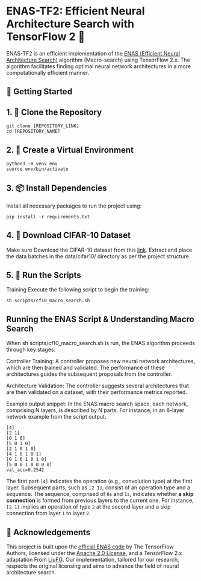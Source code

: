 # ENAS-TF2: Efficient Neural Architecture Search with TensorFlow 2 🚀

ENAS-TF2 is an efficient implementation of the [ENAS (Efficient Neural Architecture Search)](https://arxiv.org/abs/1802.03268) algorithm (Macro-search) using TensorFlow 2.x. The algorithm facilitates finding optimal neural network architectures in a more computationally efficient manner.

## 🚀 Getting Started
## 1. 🔄 Clone the Repository
```
git clone [REPOSITORY_LINK]
cd [REPOSITORY_NAME]
```
## 2. 🐍 Create a Virtual Environment
```
python3 -m venv env
source env/bin/activate 
```

## 3. 📦 Install Dependencies
Install all necessary packages to run the project using:
```
pip install -r requirements.txt
```

## 4. 📂 Download CIFAR-10 Dataset
Make sure Download the CIFAR-10 dataset from this [link](https://www.cs.toronto.edu/~kriz/cifar.html). Extract and place the data batches in the data/cifar10/ directory as per the project structure.

## 5. 🚄 Run the Scripts
Training
Execute the following script to begin the training:
```
sh scripts/cf10_macro_search.sh
```

## Running the ENAS Script & Understanding Macro Search
When sh scripts/cf10_macro_search.sh is run, the ENAS algorithm proceeds through key stages:

Controller Training: A controller proposes new neural network architectures, which are then trained and validated. The performance of these architectures guides the subsequent proposals from the controller.

Architecture Validation: The controller suggests several architectures that are then validated on a dataset, with their performance metrics reported.

Example output snippet:
In the ENAS macro search space, each network, comprising 
N layers, is described by N parts. For instance, in an 8-layer network example from the script output:

```
[4]
[2 1]
[0 1 0]
[5 0 1 0]
[2 1 0 1 0]
[4 1 0 1 0 1]
[0 1 0 1 0 1 0]
[5 0 0 1 0 0 0 0]
val_acc=0.2542
```
The first part `[4]` indicates the operation (e.g., convolution type) at the first layer.
Subsequent parts, such as `[2 1]`, consist of an operation type and a sequence. The sequence, comprised of `0s` and `1s`, indicates whether **a skip connection** is formed from previous layers to the current one. For instance, `[2 1]` implies an operation of type `2` at the second layer and a skip connection from layer `1` to layer `2`.

## 🙏 Acknowledgements

This project is built upon the [official ENAS code](https://github.com/melodyguan/enas) by The TensorFlow Authors, licensed under the [Apache 2.0 License](http://www.apache.org/licenses/LICENSE-2.0), and a TensorFlow 2.x adaptation From [LiuFG](https://github.com/LiuFG/enas-tf2/tree/master). Our implementation, tailored for our research, respects the original licensing and aims to advance the field of neural architecture search.
